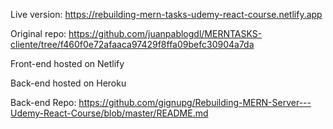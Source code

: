 Live version: https://rebuilding-mern-tasks-udemy-react-course.netlify.app

Original repo: https://github.com/juanpablogdl/MERNTASKS-cliente/tree/f460f0e72afaaca97429f8ffa09befc30904a7da

Front-end hosted on Netlify

Back-end hosted on Heroku

Back-end Repo: https://github.com/gignupg/Rebuilding-MERN-Server---Udemy-React-Course/blob/master/README.md
